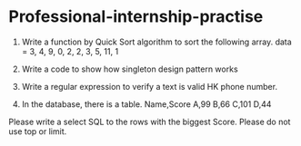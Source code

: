 # Professional-internship-practise
1. Write a function by Quick Sort algorithm to sort the following array.
data = 3, 4, 9, 0, 2, 2, 3, 5, 11, 1

2. Write a code to show how singleton design pattern works

3. Write a regular expression to verify a text is valid HK phone number.

4. In the database, there is a table.
Name,Score
A,99
B,66
C,101
D,44

Please write a select SQL to the rows with the biggest Score. Please do not use top or limit.


